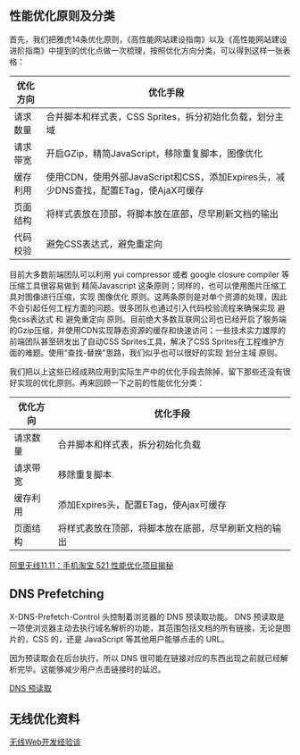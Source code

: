 ## 性能优化原则及分类

首先，我们把雅虎14条优化原则，《高性能网站建设指南》以及《高性能网站建设进阶指南》中提到的优化点做一次梳理，按照优化方向分类，可以得到这样一张表格：

| 优化方向 | 优化手段 |
| ------------- |-------------|
| 请求数量 | 合并脚本和样式表，CSS Sprites，拆分初始化负载，划分主域 |
| 请求带宽 | 开启GZip，精简JavaScript，移除重复脚本，图像优化 |
| 缓存利用 | 使用CDN，使用外部JavaScript和CSS，添加Expires头，减少DNS查找，配置ETag，使AjaX可缓存 |
| 页面结构 | 将样式表放在顶部，将脚本放在底部，尽早刷新文档的输出 |
| 代码校验 | 避免CSS表达式，避免重定向 |

目前大多数前端团队可以利用 yui compressor 或者 google closure compiler 等压缩工具很容易做到 精简Javascript 这条原则；同样的，也可以使用图片压缩工具对图像进行压缩，实现 图像优化 原则。这两条原则是对单个资源的处理，因此不会引起任何工程方面的问题。很多团队也通过引入代码校验流程来确保实现 避免css表达式 和 避免重定向 原则。目前绝大多数互联网公司也已经开启了服务端的Gzip压缩，并使用CDN实现静态资源的缓存和快速访问；一些技术实力雄厚的前端团队甚至研发出了自动CSS Sprites工具，解决了CSS Sprites在工程维护方面的难题。使用“查找-替换”思路，我们似乎也可以很好的实现 划分主域 原则。

我们把以上这些已经成熟应用到实际生产中的优化手段去除掉，留下那些还没有很好实现的优化原则。再来回顾一下之前的性能优化分类：

| 优化方向 | 优化手段 |
| ------------- |-------------|
| 请求数量 | 合并脚本和样式表，拆分初始化负载 |
| 请求带宽 | 移除重复脚本 |
| 缓存利用 | 添加Expires头，配置ETag，使Ajax可缓存 |
| 页面结构 | 将样式表放在顶部，将脚本放在底部，尽早刷新文档的输出 |

[阿里无线11.11：手机淘宝 521 性能优化项目揭秘](http://www.infoq.com/cn/articles/mobile-taobao-521-performance-optimization-project)

## DNS Prefetching

X-DNS-Prefetch-Control 头控制着浏览器的 DNS 预读取功能。 DNS 预读取是一项使浏览器主动去执行域名解析的功能，其范围包括文档的所有链接，无论是图片的，CSS 的，还是 JavaScript 等其他用户能够点击的 URL。

因为预读取会在后台执行，所以 DNS 很可能在链接对应的东西出现之前就已经解析完毕。这能够减少用户点击链接时的延迟。

[DNS 预读取](https://developer.mozilla.org/zh-CN/docs/Controlling_DNS_prefetching)  

## 无线优化资料  

[无线Web开发经验谈](http://am-team.github.io/amg/dev-exp-doc.html#无线web开发简介)
